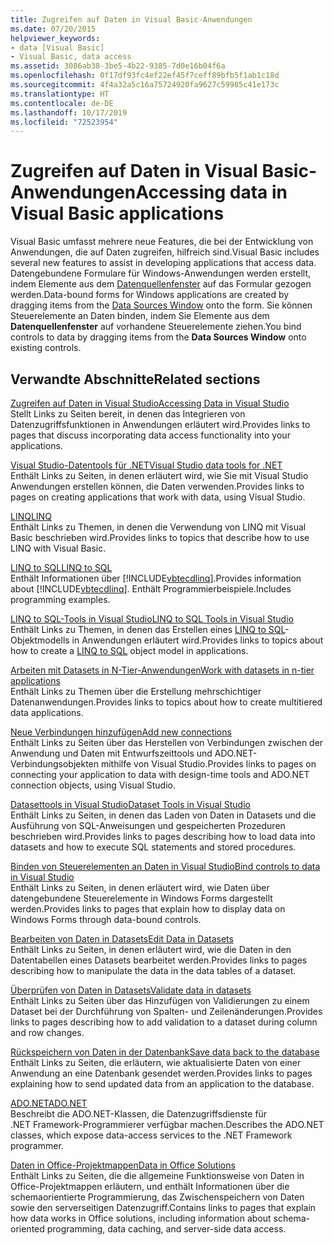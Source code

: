 ```yaml
---
title: Zugreifen auf Daten in Visual Basic-Anwendungen
ms.date: 07/20/2015
helpviewer_keywords:
- data [Visual Basic]
- Visual Basic, data access
ms.assetid: 3086ab38-3be5-4b22-9385-7d0e16b04f6a
ms.openlocfilehash: 0f17df93fc4ef22ef45f7ceff89bfb5f1ab1c18d
ms.sourcegitcommit: 4f4a32a5c16a75724920fa9627c59985c41e173c
ms.translationtype: HT
ms.contentlocale: de-DE
ms.lasthandoff: 10/17/2019
ms.locfileid: "72523954"
---
```

# <a name="accessing-data-in-visual-basic-applications"></a><span data-ttu-id="0ef2a-102">Zugreifen auf Daten in Visual Basic-Anwendungen</span><span class="sxs-lookup"><span data-stu-id="0ef2a-102">Accessing data in Visual Basic applications</span></span>

<span data-ttu-id="0ef2a-103">Visual Basic umfasst mehrere neue Features, die bei der Entwicklung von Anwendungen, die auf Daten zugreifen, hilfreich sind.</span><span class="sxs-lookup"><span data-stu-id="0ef2a-103">Visual Basic includes several new features to assist in developing applications that access data.</span></span> <span data-ttu-id="0ef2a-104">Datengebundene Formulare für Windows-Anwendungen werden erstellt, indem Elemente aus dem [Datenquellenfenster](/visualstudio/data-tools/add-new-data-sources) auf das Formular gezogen werden.</span><span class="sxs-lookup"><span data-stu-id="0ef2a-104">Data-bound forms for Windows applications are created by dragging items from the [Data Sources Window](/visualstudio/data-tools/add-new-data-sources) onto the form.</span></span> <span data-ttu-id="0ef2a-105">Sie können Steuerelemente an Daten binden, indem Sie Elemente aus dem **Datenquellenfenster** auf vorhandene Steuerelemente ziehen.</span><span class="sxs-lookup"><span data-stu-id="0ef2a-105">You bind controls to data by dragging items from the **Data Sources Window** onto existing controls.</span></span>

## <a name="related-sections"></a><span data-ttu-id="0ef2a-106">Verwandte Abschnitte</span><span class="sxs-lookup"><span data-stu-id="0ef2a-106">Related sections</span></span>

[<span data-ttu-id="0ef2a-107">Zugreifen auf Daten in Visual Studio</span><span class="sxs-lookup"><span data-stu-id="0ef2a-107">Accessing Data in Visual Studio</span></span>](/visualstudio/data-tools/)  
<span data-ttu-id="0ef2a-108">Stellt Links zu Seiten bereit, in denen das Integrieren von Datenzugriffsfunktionen in Anwendungen erläutert wird.</span><span class="sxs-lookup"><span data-stu-id="0ef2a-108">Provides links to pages that discuss incorporating data access functionality into your applications.</span></span>

[<span data-ttu-id="0ef2a-109">Visual Studio-Datentools für .NET</span><span class="sxs-lookup"><span data-stu-id="0ef2a-109">Visual Studio data tools for .NET</span></span>](/visualstudio/data-tools/visual-studio-data-tools-for-dotnet)  
<span data-ttu-id="0ef2a-110">Enthält Links zu Seiten, in denen erläutert wird, wie Sie mit Visual Studio Anwendungen erstellen können, die Daten verwenden.</span><span class="sxs-lookup"><span data-stu-id="0ef2a-110">Provides links to pages on creating applications that work with data, using Visual Studio.</span></span>

[<span data-ttu-id="0ef2a-111">LINQ</span><span class="sxs-lookup"><span data-stu-id="0ef2a-111">LINQ</span></span>](../../visual-basic/programming-guide/language-features/linq/index.md)  
<span data-ttu-id="0ef2a-112">Enthält Links zu Themen, in denen die Verwendung von LINQ mit Visual Basic beschrieben wird.</span><span class="sxs-lookup"><span data-stu-id="0ef2a-112">Provides links to topics that describe how to use LINQ with Visual Basic.</span></span>

[<span data-ttu-id="0ef2a-113">LINQ to SQL</span><span class="sxs-lookup"><span data-stu-id="0ef2a-113">LINQ to SQL</span></span>](../../framework/data/adonet/sql/linq/index.md)  
<span data-ttu-id="0ef2a-114">Enthält Informationen über [!INCLUDE[vbtecdlinq](~/includes/vbtecdlinq-md.md)].</span><span class="sxs-lookup"><span data-stu-id="0ef2a-114">Provides information about [!INCLUDE[vbtecdlinq](~/includes/vbtecdlinq-md.md)].</span></span> <span data-ttu-id="0ef2a-115">Enthält Programmierbeispiele.</span><span class="sxs-lookup"><span data-stu-id="0ef2a-115">Includes programming examples.</span></span>  

[<span data-ttu-id="0ef2a-116">LINQ to SQL-Tools in Visual Studio</span><span class="sxs-lookup"><span data-stu-id="0ef2a-116">LINQ to SQL Tools in Visual Studio</span></span>](/visualstudio/data-tools/linq-to-sql-tools-in-visual-studio2)  
<span data-ttu-id="0ef2a-117">Enthält Links zu Themen, in denen das Erstellen eines [LINQ to SQL](../../framework/data/adonet/sql/linq/index.md)-Objektmodells in Anwendungen erläutert wird.</span><span class="sxs-lookup"><span data-stu-id="0ef2a-117">Provides links to topics about how to create a [LINQ to SQL](../../framework/data/adonet/sql/linq/index.md) object model in applications.</span></span>

[<span data-ttu-id="0ef2a-118">Arbeiten mit Datasets in N-Tier-Anwendungen</span><span class="sxs-lookup"><span data-stu-id="0ef2a-118">Work with datasets in n-tier applications</span></span>](/visualstudio/data-tools/work-with-datasets-in-n-tier-applications)  
<span data-ttu-id="0ef2a-119">Enthält Links zu Themen über die Erstellung mehrschichtiger Datenanwendungen.</span><span class="sxs-lookup"><span data-stu-id="0ef2a-119">Provides links to topics about how to create multitiered data applications.</span></span>

[<span data-ttu-id="0ef2a-120">Neue Verbindungen hinzufügen</span><span class="sxs-lookup"><span data-stu-id="0ef2a-120">Add new connections</span></span>](/visualstudio/data-tools/add-new-connections)  
<span data-ttu-id="0ef2a-121">Enthält Links zu Seiten über das Herstellen von Verbindungen zwischen der Anwendung und Daten mit Entwurfszeittools und ADO.NET-Verbindungsobjekten mithilfe von Visual Studio.</span><span class="sxs-lookup"><span data-stu-id="0ef2a-121">Provides links to pages on connecting your application to data with design-time tools and ADO.NET connection objects, using Visual Studio.</span></span>

[<span data-ttu-id="0ef2a-122">Datasettools in Visual Studio</span><span class="sxs-lookup"><span data-stu-id="0ef2a-122">Dataset Tools in Visual Studio</span></span>](/visualstudio/data-tools/dataset-tools-in-visual-studio)  
<span data-ttu-id="0ef2a-123">Enthält Links zu Seiten, in denen das Laden von Daten in Datasets und die Ausführung von SQL-Anweisungen und gespeicherten Prozeduren beschrieben wird.</span><span class="sxs-lookup"><span data-stu-id="0ef2a-123">Provides links to pages describing how to load data into datasets and how to execute SQL statements and stored procedures.</span></span>  

[<span data-ttu-id="0ef2a-124">Binden von Steuerelementen an Daten in Visual Studio</span><span class="sxs-lookup"><span data-stu-id="0ef2a-124">Bind controls to data in Visual Studio</span></span>](/visualstudio/data-tools/bind-controls-to-data-in-visual-studio)  
<span data-ttu-id="0ef2a-125">Enthält Links zu Seiten, in denen erläutert wird, wie Daten über datengebundene Steuerelemente in Windows Forms dargestellt werden.</span><span class="sxs-lookup"><span data-stu-id="0ef2a-125">Provides links to pages that explain how to display data on Windows Forms through data-bound controls.</span></span>

[<span data-ttu-id="0ef2a-126">Bearbeiten von Daten in Datasets</span><span class="sxs-lookup"><span data-stu-id="0ef2a-126">Edit Data in Datasets</span></span>](/visualstudio/data-tools/edit-data-in-datasets)  
<span data-ttu-id="0ef2a-127">Enthält Links zu Seiten, in denen erläutert wird, wie die Daten in den Datentabellen eines Datasets bearbeitet werden.</span><span class="sxs-lookup"><span data-stu-id="0ef2a-127">Provides links to pages describing how to manipulate the data in the data tables of a dataset.</span></span>  

[<span data-ttu-id="0ef2a-128">Überprüfen von Daten in Datasets</span><span class="sxs-lookup"><span data-stu-id="0ef2a-128">Validate data in datasets</span></span>](/visualstudio/data-tools/validate-data-in-datasets)  
<span data-ttu-id="0ef2a-129">Enthält Links zu Seiten über das Hinzufügen von Validierungen zu einem Dataset bei der Durchführung von Spalten- und Zeilenänderungen.</span><span class="sxs-lookup"><span data-stu-id="0ef2a-129">Provides links to pages describing how to add validation to a dataset during column and row changes.</span></span>

[<span data-ttu-id="0ef2a-130">Rückspeichern von Daten in der Datenbank</span><span class="sxs-lookup"><span data-stu-id="0ef2a-130">Save data back to the database</span></span>](/visualstudio/data-tools/save-data-back-to-the-database)  
<span data-ttu-id="0ef2a-131">Enthält Links zu Seiten, die erläutern, wie aktualisierte Daten von einer Anwendung an eine Datenbank gesendet werden.</span><span class="sxs-lookup"><span data-stu-id="0ef2a-131">Provides links to pages explaining how to send updated data from an application to the database.</span></span>

[<span data-ttu-id="0ef2a-132">ADO.NET</span><span class="sxs-lookup"><span data-stu-id="0ef2a-132">ADO.NET</span></span>](../../framework/data/adonet/index.md)  
<span data-ttu-id="0ef2a-133">Beschreibt die ADO.NET-Klassen, die Datenzugriffsdienste für .NET Framework-Programmierer verfügbar machen.</span><span class="sxs-lookup"><span data-stu-id="0ef2a-133">Describes the ADO.NET classes, which expose data-access services to the .NET Framework programmer.</span></span>

[<span data-ttu-id="0ef2a-134">Daten in Office-Projektmappen</span><span class="sxs-lookup"><span data-stu-id="0ef2a-134">Data in Office Solutions</span></span>](/visualstudio/vsto/data-in-office-solutions)  
<span data-ttu-id="0ef2a-135">Enthält Links zu Seiten, die die allgemeine Funktionsweise von Daten in Office-Projektmappen erläutern, und enthält Informationen über die schemaorientierte Programmierung, das Zwischenspeichern von Daten sowie den serverseitigen Datenzugriff.</span><span class="sxs-lookup"><span data-stu-id="0ef2a-135">Contains links to pages that explain how data works in Office solutions, including information about schema-oriented programming, data caching, and server-side data access.</span></span>
